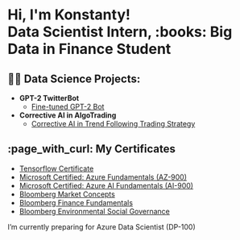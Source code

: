 <h1>Hi, I'm Konstanty! <br/>Data Scientist Intern</a>, :books: Big Data in Finance Student</a>

<h2>👨‍💻 Data Science Projects:</h2>

- <b>GPT-2 TwitterBot</b>
  - [Fine-tuned GPT-2 Bot](https://github.com/DataProfunda/GPT-2-TwitterBot)
- <b>Corrective AI in AlgoTrading</b>
  - [Corrective AI in Trend Following Trading Strategy](https://github.com/DataProfunda/Corrective-AI-in-AlgoTrading)
<h2>:page_with_curl: My Certificates</h2>

- [Tensorflow Certificate](https://www.credential.net/e818e9db-72ff-48e8-8d1f-2eeaa43b009f#gs.5hkvxo)  <br>
- [Microsoft Certified: Azure Fundamentals (AZ-900)](https://learn.microsoft.com/pl-pl/users/konstantymarczak-7173/credentials/49d5f8d305d85a8f) <br>
- [Microsoft Certified: Azure AI Fundamentals (AI-900)](https://learn.microsoft.com/pl-pl/users/konstantymarczak-7173/credentials/37c91dca4189aa20) <br>
- [Bloomberg Market Concepts](https://portal.bloombergforeducation.com/certificates/55DZgbkGJA9ui9KHjsMKN9bA) <br>
- [Bloomberg Finance Fundamentals](https://portal.bloombergforeducation.com/certificates/26adx9sXi8e9L2YMk2NyKD6E) <br>
- [Bloomberg Environmental Social Governance](https://portal.bloombergforeducation.com/certificates/nLwRn7LoL7ZUU1jTnFvEBJby) <br>

I’m currently preparing for Azure Data Scientist (DP-100)
<!--
**joshmadakor1/joshmadakor1** is a ✨ _special_ ✨ repository because its `README.md` (this file) appears on your GitHub profile.

Here are some ideas to get you started:

- 🔭 I’m currently working on ...
- 🌱 I’m currently learning ...
- 👯 I’m looking to collaborate on ...
- 🤔 I’m looking for help with ...
- 💬 Ask me about ...
- 📫 How to reach me: ...
- 😄 Pronouns: ...
- ⚡ Fun fact: ...
-->
